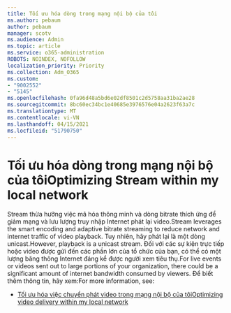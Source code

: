 ```yaml
---
title: Tối ưu hóa dòng trong mạng nội bộ của tôi
ms.author: pebaum
author: pebaum
manager: scotv
ms.audience: Admin
ms.topic: article
ms.service: o365-administration
ROBOTS: NOINDEX, NOFOLLOW
localization_priority: Priority
ms.collection: Adm_O365
ms.custom:
- "9002552"
- "5145"
ms.openlocfilehash: 0fa96d48a5bd6e02df8501c2d5758aa31ba2ae28
ms.sourcegitcommit: 8bc60ec34bc1e40685e3976576e04a2623f63a7c
ms.translationtype: MT
ms.contentlocale: vi-VN
ms.lasthandoff: 04/15/2021
ms.locfileid: "51790750"
---
```

# <a name="optimizing-stream-within-my-local-network"></a><span data-ttu-id="1291f-102">Tối ưu hóa dòng trong mạng nội bộ của tôi</span><span class="sxs-lookup"><span data-stu-id="1291f-102">Optimizing Stream within my local network</span></span>

<span data-ttu-id="1291f-103">Stream thừa hưởng việc mã hóa thông minh và dòng bitrate thích ứng để giảm mạng và lưu lượng truy nhập Internet phát lại video.</span><span class="sxs-lookup"><span data-stu-id="1291f-103">Stream leverages the smart encoding and adaptive bitrate streaming to reduce network and internet traffic of video playback.</span></span> <span data-ttu-id="1291f-104">Tuy nhiên, hãy phát lại là một dòng unicast.</span><span class="sxs-lookup"><span data-stu-id="1291f-104">However, playback is a unicast stream.</span></span> <span data-ttu-id="1291f-105">Đối với các sự kiện trực tiếp hoặc video được gửi đến các phần lớn của tổ chức của bạn, có thể có một lượng băng thông Internet đáng kể được người xem tiêu thụ.</span><span class="sxs-lookup"><span data-stu-id="1291f-105">For live events or videos sent out to large portions of your organization, there could be a significant amount of internet bandwidth consumed by viewers.</span></span> <span data-ttu-id="1291f-106">Để biết thêm thông tin, hãy xem:</span><span class="sxs-lookup"><span data-stu-id="1291f-106">For more information, see:</span></span>

- [<span data-ttu-id="1291f-107">Tối ưu hóa việc chuyển phát video trong mạng nội bộ của tôi</span><span class="sxs-lookup"><span data-stu-id="1291f-107">Optimizing video delivery within my local network</span></span>](https://docs.microsoft.com/stream/network-overview#optimizing-video-delivery-within-my-local-network)
